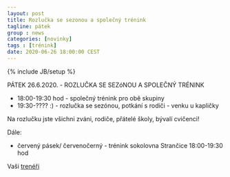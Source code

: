 ```yaml
---
layout: post
title: Rozlučka se sezonou a společný trénink
tagline: pátek
group : news
categories: [novinky]
tags : [trénink]
date: 2020-06-26 18:00:00 CEST
---
```

{% include JB/setup %}

PÁTEK 26.6.2020. - ROZLUČKA SE SEZóNOU A SPOLEČNÝ TRÉNINK

- 18:00-19:30 hod - společný trénink pro obě skupiny
- 19:30-???? :) - rozlučka se sezónou, potkání s rodiči - venku u kapličky
                         
Na rozlučku jste všichni zváni, rodiče, přátelé školy, bývalí cvičenci!

Dále:

- červený pásek/ červenočerný - trénink sokolovna Strančice 18:00-19:30 hod

Vaši [trenéři](/treneri)
